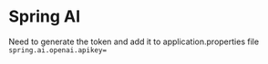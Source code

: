 # Spring AI

Need to generate the token and add it to application.properties file
``` spring.ai.openai.apikey=```
